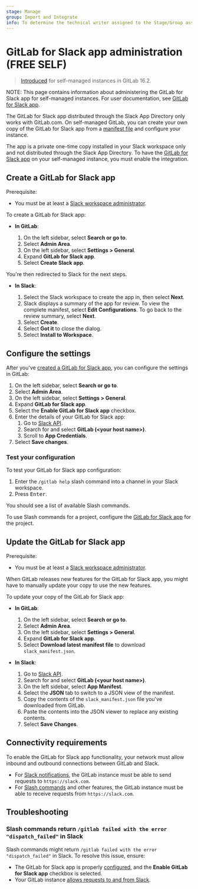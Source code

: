 ```yaml
---
stage: Manage
group: Import and Integrate
info: To determine the technical writer assigned to the Stage/Group associated with this page, see https://about.gitlab.com/handbook/product/ux/technical-writing/#assignments
---
```


# GitLab for Slack app administration **(FREE SELF)**

> [Introduced](https://gitlab.com/gitlab-org/gitlab/-/issues/358872) for self-managed instances in GitLab 16.2.

NOTE:
This page contains information about administering the GitLab for Slack app for self-managed instances. For user documentation, see [GitLab for Slack app](../../user/project/integrations/gitlab_slack_application.md).

The GitLab for Slack app distributed through the Slack App Directory only works with GitLab.com.
On self-managed GitLab, you can create your own copy of the GitLab for Slack app from a [manifest file](https://api.slack.com/reference/manifests#creating_apps) and configure your instance.

The app is a private one-time copy installed in your Slack workspace only and not distributed through the Slack App Directory. To have the [GitLab for Slack app](../../user/project/integrations/gitlab_slack_application.md) on your self-managed instance, you must enable the integration.

## Create a GitLab for Slack app

Prerequisite:

- You must be at least a [Slack workspace administrator](https://slack.com/help/articles/360018112273-Types-of-roles-in-Slack).

To create a GitLab for Slack app:

- **In GitLab**:

  1. On the left sidebar, select **Search or go to**.
  1. Select **Admin Area**.
  1. On the left sidebar, select **Settings > General**.
  1. Expand **GitLab for Slack app**.
  1. Select **Create Slack app**.

You're then redirected to Slack for the next steps.

- **In Slack**:

  1. Select the Slack workspace to create the app in, then select **Next**.
  1. Slack displays a summary of the app for review. To view the complete manifest, select **Edit Configurations**. To go back to the review summary, select **Next**.
  1. Select **Create**.
  1. Select **Got it** to close the dialog.
  1. Select **Install to Workspace**.

## Configure the settings

After you've [created a GitLab for Slack app](#create-a-gitlab-for-slack-app), you can configure the settings in GitLab:

1. On the left sidebar, select **Search or go to**.
1. Select **Admin Area**.
1. On the left sidebar, select **Settings > General**.
1. Expand **GitLab for Slack app**.
1. Select the **Enable GitLab for Slack app** checkbox.
1. Enter the details of your GitLab for Slack app:
   1. Go to [Slack API](https://api.slack.com/apps).
   1. Search for and select **GitLab (\<your host name\>)**.
   1. Scroll to **App Credentials**.
1. Select **Save changes**.

### Test your configuration

To test your GitLab for Slack app configuration:

1. Enter the `/gitlab help` slash command into a channel in your Slack workspace.
1. Press <kbd>Enter</kbd>.

You should see a list of available Slash commands.

To use Slash commands for a project, configure the [GitLab for Slack app](../../user/project/integrations/gitlab_slack_application.md) for the project.

## Update the GitLab for Slack app

Prerequisite:

- You must be at least a [Slack workspace administrator](https://slack.com/help/articles/360018112273-Types-of-roles-in-Slack).

When GitLab releases new features for the GitLab for Slack app, you might have to manually update your copy to use the new features.

To update your copy of the GitLab for Slack app:

- **In GitLab**:

  1. On the left sidebar, select **Search or go to**.
  1. Select **Admin Area**.
  1. On the left sidebar, select **Settings > General**.
  1. Expand **GitLab for Slack app**.
  1. Select **Download latest manifest file** to download `slack_manifest.json`.

- **In Slack**:

  1. Go to [Slack API](https://api.slack.com/apps).
  1. Search for and select **GitLab (\<your host name\>)**.
  1. On the left sidebar, select **App Manifest**.
  1. Select the **JSON** tab to switch to a JSON view of the manifest.
  1. Copy the contents of the `slack_manifest.json` file you've downloaded from GitLab.
  1. Paste the contents into the JSON viewer to replace any existing contents.
  1. Select **Save Changes**.

## Connectivity requirements

To enable the GitLab for Slack app functionality, your network must allow inbound and outbound connections between GitLab and Slack.

- For [Slack notifications](../../user/project/integrations/gitlab_slack_application.md#slack-notifications), the GitLab instance must be able to send requests to `https://slack.com`.
- For [Slash commands](../../user/project/integrations/gitlab_slack_application.md#slash-commands) and other features, the GitLab instance must be able to receive requests from `https://slack.com`.

## Troubleshooting

### Slash commands return `/gitlab failed with the error "dispatch_failed"` in Slack

Slash commands might return `/gitlab failed with the error "dispatch_failed"` in Slack. To resolve this issue, ensure:

- The GitLab for Slack app is properly [configured](#configure-the-settings), and the **Enable GitLab for Slack app** checkbox is selected.
- Your GitLab instance [allows requests to and from Slack](#connectivity-requirements).
